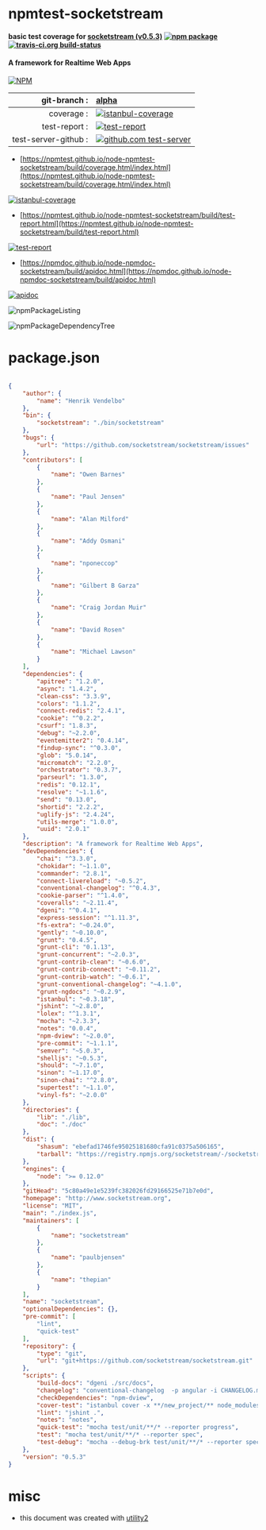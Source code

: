 # npmtest-socketstream

#### basic test coverage for  [socketstream (v0.5.3)](http://www.socketstream.org)  [![npm package](https://img.shields.io/npm/v/npmtest-socketstream.svg?style=flat-square)](https://www.npmjs.org/package/npmtest-socketstream) [![travis-ci.org build-status](https://api.travis-ci.org/npmtest/node-npmtest-socketstream.svg)](https://travis-ci.org/npmtest/node-npmtest-socketstream)

#### A framework for Realtime Web Apps

[![NPM](https://nodei.co/npm/socketstream.png?downloads=true&downloadRank=true&stars=true)](https://www.npmjs.com/package/socketstream)

| git-branch : | [alpha](https://github.com/npmtest/node-npmtest-socketstream/tree/alpha)|
|--:|:--|
| coverage : | [![istanbul-coverage](https://npmtest.github.io/node-npmtest-socketstream/build/coverage.badge.svg)](https://npmtest.github.io/node-npmtest-socketstream/build/coverage.html/index.html)|
| test-report : | [![test-report](https://npmtest.github.io/node-npmtest-socketstream/build/test-report.badge.svg)](https://npmtest.github.io/node-npmtest-socketstream/build/test-report.html)|
| test-server-github : | [![github.com test-server](https://npmtest.github.io/node-npmtest-socketstream/GitHub-Mark-32px.png)](https://npmtest.github.io/node-npmtest-socketstream/build/app/index.html) | | build-artifacts : | [![build-artifacts](https://npmtest.github.io/node-npmtest-socketstream/glyphicons_144_folder_open.png)](https://github.com/npmtest/node-npmtest-socketstream/tree/gh-pages/build)|

- [https://npmtest.github.io/node-npmtest-socketstream/build/coverage.html/index.html](https://npmtest.github.io/node-npmtest-socketstream/build/coverage.html/index.html)

[![istanbul-coverage](https://npmtest.github.io/node-npmtest-socketstream/build/screenCapture.buildCi.browser.%252Ftmp%252Fbuild%252Fcoverage.lib.html.png)](https://npmtest.github.io/node-npmtest-socketstream/build/coverage.html/index.html)

- [https://npmtest.github.io/node-npmtest-socketstream/build/test-report.html](https://npmtest.github.io/node-npmtest-socketstream/build/test-report.html)

[![test-report](https://npmtest.github.io/node-npmtest-socketstream/build/screenCapture.buildCi.browser.%252Ftmp%252Fbuild%252Ftest-report.html.png)](https://npmtest.github.io/node-npmtest-socketstream/build/test-report.html)

- [https://npmdoc.github.io/node-npmdoc-socketstream/build/apidoc.html](https://npmdoc.github.io/node-npmdoc-socketstream/build/apidoc.html)

[![apidoc](https://npmdoc.github.io/node-npmdoc-socketstream/build/screenCapture.buildCi.browser.%252Ftmp%252Fbuild%252Fapidoc.html.png)](https://npmdoc.github.io/node-npmdoc-socketstream/build/apidoc.html)

![npmPackageListing](https://npmtest.github.io/node-npmtest-socketstream/build/screenCapture.npmPackageListing.svg)

![npmPackageDependencyTree](https://npmtest.github.io/node-npmtest-socketstream/build/screenCapture.npmPackageDependencyTree.svg)



# package.json

```json

{
    "author": {
        "name": "Henrik Vendelbo"
    },
    "bin": {
        "socketstream": "./bin/socketstream"
    },
    "bugs": {
        "url": "https://github.com/socketstream/socketstream/issues"
    },
    "contributors": [
        {
            "name": "Owen Barnes"
        },
        {
            "name": "Paul Jensen"
        },
        {
            "name": "Alan Milford"
        },
        {
            "name": "Addy Osmani"
        },
        {
            "name": "nponeccop"
        },
        {
            "name": "Gilbert B Garza"
        },
        {
            "name": "Craig Jordan Muir"
        },
        {
            "name": "David Rosen"
        },
        {
            "name": "Michael Lawson"
        }
    ],
    "dependencies": {
        "apitree": "1.2.0",
        "async": "1.4.2",
        "clean-css": "3.3.9",
        "colors": "1.1.2",
        "connect-redis": "2.4.1",
        "cookie": "^0.2.2",
        "csurf": "1.8.3",
        "debug": "~2.2.0",
        "eventemitter2": "0.4.14",
        "findup-sync": "^0.3.0",
        "glob": "5.0.14",
        "micromatch": "2.2.0",
        "orchestrator": "0.3.7",
        "parseurl": "1.3.0",
        "redis": "0.12.1",
        "resolve": "~1.1.6",
        "send": "0.13.0",
        "shortid": "2.2.2",
        "uglify-js": "2.4.24",
        "utils-merge": "1.0.0",
        "uuid": "2.0.1"
    },
    "description": "A framework for Realtime Web Apps",
    "devDependencies": {
        "chai": "^3.3.0",
        "chokidar": "~1.1.0",
        "commander": "2.8.1",
        "connect-livereload": "~0.5.2",
        "conventional-changelog": "^0.4.3",
        "cookie-parser": "^1.4.0",
        "coveralls": "~2.11.4",
        "dgeni": "^0.4.1",
        "express-session": "^1.11.3",
        "fs-extra": "~0.24.0",
        "gently": "~0.10.0",
        "grunt": "0.4.5",
        "grunt-cli": "0.1.13",
        "grunt-concurrent": "~2.0.3",
        "grunt-contrib-clean": "~0.6.0",
        "grunt-contrib-connect": "~0.11.2",
        "grunt-contrib-watch": "~0.6.1",
        "grunt-conventional-changelog": "~4.1.0",
        "grunt-ngdocs": "~0.2.9",
        "istanbul": "~0.3.18",
        "jshint": "~2.8.0",
        "lolex": "^1.3.1",
        "mocha": "~2.3.3",
        "notes": "0.0.4",
        "npm-dview": "~2.0.0",
        "pre-commit": "~1.1.1",
        "semver": "~5.0.3",
        "shelljs": "~0.5.3",
        "should": "~7.1.0",
        "sinon": "~1.17.0",
        "sinon-chai": "^2.8.0",
        "supertest": "~1.1.0",
        "vinyl-fs": "~2.0.0"
    },
    "directories": {
        "lib": "./lib",
        "doc": "./doc"
    },
    "dist": {
        "shasum": "ebefad1746fe95025181680cfa91c0375a506165",
        "tarball": "https://registry.npmjs.org/socketstream/-/socketstream-0.5.3.tgz"
    },
    "engines": {
        "node": ">= 0.12.0"
    },
    "gitHead": "5c80a49e1e5239fc382026fd29166525e71b7e0d",
    "homepage": "http://www.socketstream.org",
    "license": "MIT",
    "main": "./index.js",
    "maintainers": [
        {
            "name": "socketstream"
        },
        {
            "name": "paulbjensen"
        },
        {
            "name": "thepian"
        }
    ],
    "name": "socketstream",
    "optionalDependencies": {},
    "pre-commit": [
        "lint",
        "quick-test"
    ],
    "repository": {
        "type": "git",
        "url": "git+https://github.com/socketstream/socketstream.git"
    },
    "scripts": {
        "build-docs": "dgeni ./src/docs",
        "changelog": "conventional-changelog  -p angular -i CHANGELOG.md -w",
        "checkDependencies": "npm-dview",
        "cover-test": "istanbul cover -x **/new_project/** node_modules/.bin/_mocha test/unit/**/* && cat ./coverage/lcov.info | ./node_modules/coveralls/bin/coveralls.js && rm -rf ./coverage",
        "lint": "jshint .",
        "notes": "notes",
        "quick-test": "mocha test/unit/**/* --reporter progress",
        "test": "mocha test/unit/**/* --reporter spec",
        "test-debug": "mocha --debug-brk test/unit/**/* --reporter spec"
    },
    "version": "0.5.3"
}
```



# misc
- this document was created with [utility2](https://github.com/kaizhu256/node-utility2)
